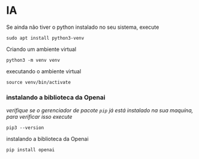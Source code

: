 # IA

Se ainda não tiver o python instalado no seu sistema, execute
```
sudo apt install python3-venv
```
Criando um ambiente virtual
```
python3 -m venv venv
```
executando o ambiente virtual
```
source venv/bin/activate
```
### instalando a biblioteca da Openai 
*verifique se o gerenciador de pacote `pip` já está instalado na sua maquína, para verificar isso execute*
```
pip3 --version
```
instalando a biblioteca da Openai 
```
pip install openai
```

